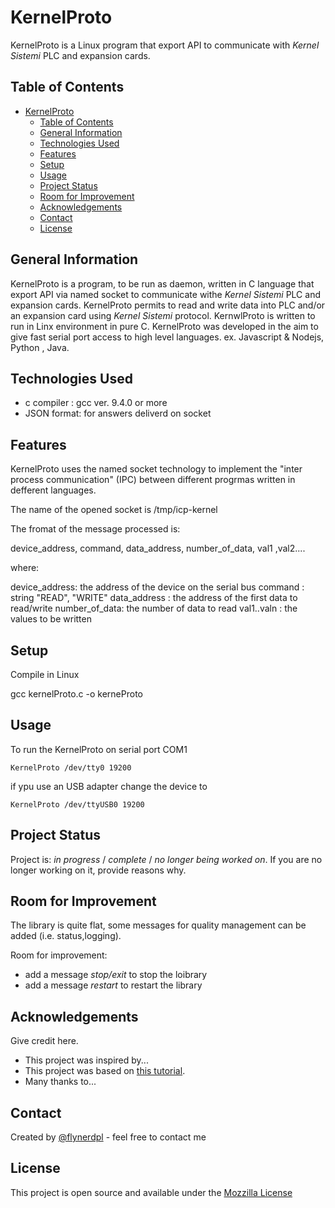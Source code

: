 # KernelProto

KernelProto is a Linux program that export API to communicate with *Kernel Sistemi* PLC and expansion cards.

## Table of Contents
- [KernelProto](#kernelproto)
  - [Table of Contents](#table-of-contents)
  - [General Information](#general-information)
  - [Technologies Used](#technologies-used)
  - [Features](#features)
  - [Setup](#setup)
  - [Usage](#usage)
  - [Project Status](#project-status)
  - [Room for Improvement](#room-for-improvement)
  - [Acknowledgements](#acknowledgements)
  - [Contact](#contact)
  - [License](#license)
<!-- * [License](#license) -->


## General Information
KernelProto is a program, to be run as daemon, written in C language that export API via named socket to communicate withe *Kernel Sistemi* PLC and expansion cards.
KernelProto permits to read and write data into PLC and/or an expansion card using *Kernel Sistemi* protocol.
KernwlProto is written to run in Linx environment in pure C. 
KernelProto was developed in the aim to give fast serial port access to high level languages. ex. Javascript & Nodejs, Python , Java. 




## Technologies Used

- c compiler : gcc ver. 9.4.0 or more
- JSON format: for answers deliverd on socket

## Features

KernelProto uses the named socket technology to implement the "inter process communication" (IPC) between different progrmas written in defferent languages.

The name of the opened socket is
/tmp/icp-kernel

The fromat of the message processed is:

device_address, command, data_address, number_of_data, val1 ,val2....

where:

device_address: the address of the device on the serial bus
command       : string "READ", "WRITE"
data_address  : the address of the first data to read/write
number_of_data: the number of data to read
val1..valn    : the values to be written




## Setup
Compile in Linux

gcc kernelProto.c -o kerneProto

## Usage

To run the KernelProto on serial port COM1  

`KernelProto /dev/tty0 19200`

if ypu use an USB adapter change the device to

`KernelProto /dev/ttyUSB0 19200`


## Project Status
Project is: _in progress_ / _complete_ / _no longer being worked on_. If you are no longer working on it, provide reasons why.


## Room for Improvement
The library is quite flat, some messages for quality management can be added (i.e. status,logging). 

Room for improvement:
- add a message *stop/exit*  to stop the loibrary
- add a message *restart*  to restart the library



## Acknowledgements
Give credit here.
- This project was inspired by...
- This project was based on [this tutorial](https://www.example.com).
- Many thanks to...


## Contact
Created by [@flynerdpl](http://www.elebor.it/) - feel free to contact me

## License
This project is open source and available under the [Mozzilla License](https://mozilla.org/MPL/2.0/)



